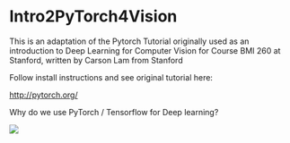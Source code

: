 # Intro2PyTorch4Vision

This is an adaptation of the Pytorch Tutorial originally used
as an introduction to Deep Learning for Computer Vision for Course BMI 260
at Stanford, written by Carson Lam from Stanford

Follow install instructions and see original tutorial here:

http://pytorch.org/

Why do we use PyTorch / Tensorflow for Deep learning?

<img src="https://i.stack.imgur.com/Stmud.png" >

